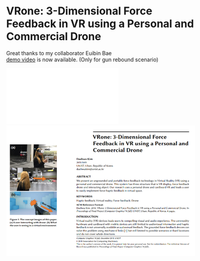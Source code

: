 # VRone: 3-Dimensional Force Feedback in VR using a Personal and Commercial Drone
Great thanks to my collaborator Euibin Bae<br>
[demo video](https://youtu.be/NmtAUSoUl7c) is now available. (Only for gun rebound scenario)

![demo paper](./Drone_Haptic.pdf)
![demo paper](./img/drone_haptic_page.png)

